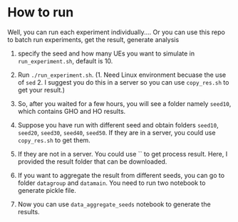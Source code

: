 # How to run

Well, you can run each experiment individually....
Or you can use this repo to batch run experiments, get the result, generate analysis

1. specify the seed and how many UEs you want to simulate in `run_experiment.sh`, default is 10.
  
2. Run `./run_experiment.sh`. (1. Need Linux environment becuase the use of `sed` 2. I suggest you do this in a server so you can use `copy_res.sh` to get your result.) 

3. So, after you waited for a few hours, you will see a folder namely `seed10`, which contains GHO and HO results.

4. Suppose you have run with different seed and obtain folders `seed10`, `seed20`, `seed30`, `seed40`, `seed50`. If they are in a server, you could use `copy_res.sh` to get them.

5. If they are not in a server. You could use ``  to get process result. Here, I provided the result folder that can be downloaded.

6. If you want to aggregate the result from different seeds, you can go to folder `datagroup` and `datamain`. You need to run two notebook to generate pickle file.

7. Now you can use `data_aggregate_seeds` notebook to generate the results.
